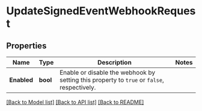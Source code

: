 # UpdateSignedEventWebhookRequest

## Properties

Name | Type | Description | Notes
------------ | ------------- | ------------- | -------------
**Enabled** | **bool** | Enable or disable the webhook by setting this property to `true` or `false`, respectively. |

[[Back to Model list]](../README.md#documentation-for-models) [[Back to API list]](../README.md#documentation-for-api-endpoints) [[Back to README]](../README.md)


